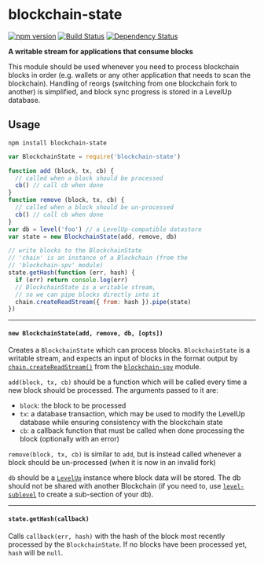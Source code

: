 # blockchain-state

[![npm version](https://img.shields.io/npm/v/blockchain-state.svg)](https://www.npmjs.com/package/blockchain-state)
[![Build Status](https://travis-ci.org/mappum/blockchain-state.svg?branch=master)](https://travis-ci.org/mappum/blockchain-state)
[![Dependency Status](https://david-dm.org/mappum/blockchain-state.svg)](https://david-dm.org/mappum/blockchain-state)

**A writable stream for applications that consume blocks**

This module should be used whenever you need to process blockchain blocks in order (e.g. wallets or any other application that needs to scan the blockchain). Handling of reorgs (switching from one blockchain fork to another) is simplified, and block sync progress is stored in a LevelUp database.

## Usage

`npm install blockchain-state`

```js
var BlockchainState = require('blockchain-state')

function add (block, tx, cb) {
  // called when a block should be processed
  cb() // call cb when done
}
function remove (block, tx, cb) {
  // called when a block should be un-processed
  cb() // call cb when done
}
var db = level('foo') // a LevelUp-compatible datastore
var state = new BlockchainState(add, remove, db)

// write blocks to the BlockchainState
// 'chain' is an instance of a Blockchain (from the
// 'blockchain-spv' module)
state.getHash(function (err, hash) {
  if (err) return console.log(err)
  // BlockchainState is a writable stream,
  // so we can pipe blocks directly into it
  chain.createReadStream({ from: hash }).pipe(state)
})
```

----
#### `new BlockchainState(add, remove, db, [opts])`

Creates a `BlockchainState` which can process blocks. `BlockchainState` is a writable stream, and expects an input of blocks in the format output by [`chain.createReadStream()`]() from the [`blockchain-spv`](https://github.com/mappum/blockchain-spv) module.

`add(block, tx, cb)` should be a function which will be called every time a new block should be processed. The arguments passed to it are:
- `block`: the block to be processed
- `tx`: a database transaction, which may be used to modify the LevelUp database while ensuring consistency with the blockchain state
- `cb`: a callback function that must be called when done processing the block (optionally with an error)

`remove(block, tx, cb)` is similar to `add`, but is instead called whenever a block should be un-processed (when it is now in an invalid fork)

`db` should be a [`LevelUp`](https://github.com/Level/levelup) instance where block data will be stored. The db should not be shared with another Blockchain (if you need to, use [`level-sublevel`](https://github.com/dominictarr/level-sublevel) to create a sub-section of your db).

----
#### `state.getHash(callback)`

Calls `callback(err, hash)` with the hash of the block most recently processed by the `BlockchainState`. If no blocks have been processed yet, `hash` will be `null`.
